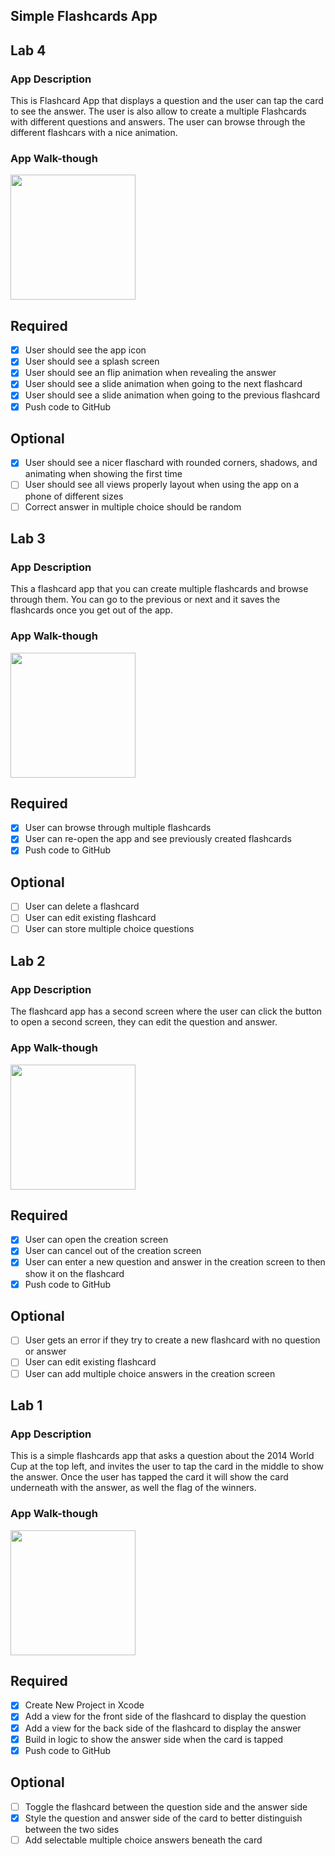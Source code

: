 ## Simple Flashcards App

## Lab 4

### App Description
This is Flashcard App that displays a question and the user can tap the card to see the answer. The user is also allow to create a multiple Flashcards with different questions and answers. The user can browse through the different flashcars with a nice animation.

### App Walk-though
<img src="https://user-images.githubusercontent.com/103694007/198342358-29c0c1a6-afa0-4f6e-86da-dd1338791e50.gif" width=200><br>

## Required
- [x] User should see the app icon 
- [x] User should see a splash screen
- [x] User should see an flip animation when revealing the answer
- [x] User should see a slide animation when going to the next flashcard
- [x] User should see a slide animation when going to the previous flashcard
- [x] Push code to GitHub
## Optional
- [x] User should see a nicer flaschard with rounded corners, shadows, and animating when showing the first time
- [ ] User should see all views properly layout when using the app on a phone of different sizes
- [ ] Correct answer in multiple choice should be random

## Lab 3

### App Description
This a flashcard app that you can create multiple flashcards and browse through them. You can go to the previous or next and it saves the flashcards once you get out of the app. 

### App Walk-though
<img src="https://user-images.githubusercontent.com/103694007/194981721-1a0833f3-7844-486c-a2fb-ba1b7c9e5642.gif" width=200><br>

## Required
- [x] User can browse through multiple flashcards
- [x] User can re-open the app and see previously created flashcards
- [x] Push code to GitHub
## Optional
- [ ] User can delete a flashcard
- [ ] User can edit existing flashcard
- [ ] User can store multiple choice questions

## Lab 2

### App Description
The flashcard app has a second screen where the user can click the button to open a second screen, they can edit the question and answer.



### App Walk-though
<img src="https://user-images.githubusercontent.com/103694007/194342785-d5e2dd26-1649-4365-a40f-bbd419286b41.gif" width=200><br>

## Required
- [x] User can open the creation screen
- [x] User can cancel out of the creation screen
- [x] User can enter a new question and answer in the creation screen to then show it on the flashcard
- [x] Push code to GitHub
## Optional
- [ ] User gets an error if they try to create a new flashcard with no question or answer
- [ ] User can edit existing flashcard
- [ ] User can add multiple choice answers in the creation screen

## Lab 1

### App Description
This is a simple flashcards app that asks a question about the 2014 World Cup at the top left, and invites the user to tap the card in the middle to show the answer. Once the user has tapped the card it will show the card underneath with the answer, as well the flag of the winners. 

### App Walk-though
<img src="https://imgur.com/VlrbpGq.gif" width=200><br>

## Required
- [x] Create New Project in Xcode
- [x] Add a view for the front side of the flashcard to display the question
- [x] Add a view for the back side of the flashcard to display the answer
- [x] Build in logic to show the answer side when the card is tapped
- [x] Push code to GitHub
## Optional
- [ ] Toggle the flashcard between the question side and the answer side
- [x] Style the question and answer side of the card to better distinguish between the two sides
- [ ] Add selectable multiple choice answers beneath the card
